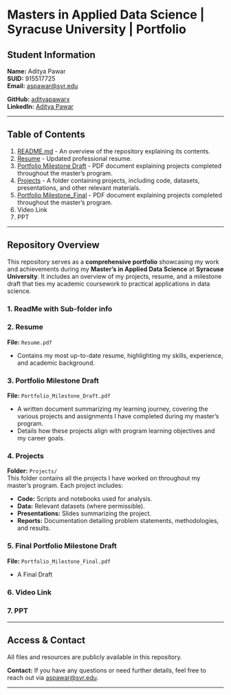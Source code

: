 # **Masters in Applied Data Science | Syracuse University | Portfolio**  

## **Student Information**  
**Name:** Aditya Pawar  
**SUID:** 915517725  
**Email:** aspawar@syr.edu  

**GitHub:** [adityapawarx](https://github.com/adityapawarx)  
**LinkedIn:** [Aditya Pawar](https://www.linkedin.com/in/adityapawarx/)  

---

## **Table of Contents**  
1. [README.md](#readmemd) - An overview of the repository explaining its contents.  
2. [Resume](#resume) - Updated professional resume.  
3. [Portfolio Milestone Draft](#portfolio-milestone-draft) - PDF document explaining projects completed throughout the master’s program.  
4. [Projects](#projects) - A folder containing projects, including code, datasets, presentations, and other relevant materials.
5. [Portfolio Milestone_Final](#portfolio-milestone-draft) - PDF document explaining projects completed throughout the master’s program.
6. Video Link
7. PPT
---

## **Repository Overview**  

This repository serves as a **comprehensive portfolio** showcasing my work and achievements during my **Master’s in Applied Data Science** at **Syracuse University**. It includes an overview of my projects, resume, and a milestone draft that ties my academic coursework to practical applications in data science.  

### **1. ReadMe with Sub-folder info**
### **2. Resume**  
**File:** `Resume.pdf`  
- Contains my most up-to-date resume, highlighting my skills, experience, and academic background.  

### **3. Portfolio Milestone Draft**  
**File:** `Portfolio_Milestone_Draft.pdf`  
- A written document summarizing my learning journey, covering the various projects and assignments I have completed during my master’s program.  
- Details how these projects align with program learning objectives and my career goals.  

### **4. Projects**  
**Folder:** `Projects/`  
This folder contains all the projects I have worked on throughout my master’s program. Each project includes:  
- **Code:** Scripts and notebooks used for analysis.  
- **Data:** Relevant datasets (where permissible).  
- **Presentations:** Slides summarizing the project.  
- **Reports:** Documentation detailing problem statements, methodologies, and results.  

### **5. Final Portfolio Milestone Draft**  
**File:** `Portfolio_Milestone_Final.pdf`  
- A Final Draft  

### **6. Video Link**

### **7. PPT**
---

## **Access & Contact**  

All files and resources are publicly available in this repository.  

**Contact:** If you have any questions or need further details, feel free to reach out via [aspawar@syr.edu](mailto:adityapawar1020@gmail.com).  

---


